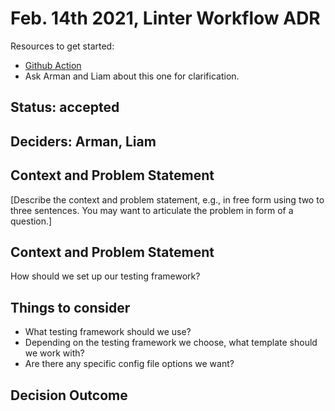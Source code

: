 # Feb. 14th 2021, Linter Workflow ADR

Resources to get started:

- [Github Action](https://github.com/DonaldWolfson/cse110-w21-group29/blob/main/.github/workflows/lint.yml)
- Ask Arman and Liam about this one for clarification.

## Status: accepted

## Deciders: Arman, Liam

## Context and Problem Statement

[Describe the context and problem statement, e.g., in free form using two to three sentences. You may want to articulate the problem in form of a question.]

## Context and Problem Statement

How should we set up our testing framework?

## Things to consider

- What testing framework should we use?
- Depending on the testing framework we choose, what template should we work with?
- Are there any specific config file options we want?

## Decision Outcome
